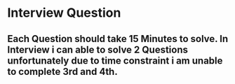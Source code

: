 # Interview Question

## Each Question should take 15 Minutes to solve. In Interview i can able to solve 2 Questions unfortunately due to time constraint i am unable to complete 3rd and 4th.

